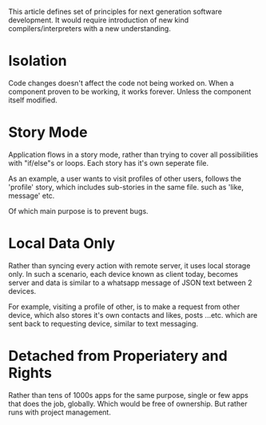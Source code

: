 This article defines set of principles for next generation software development. It would require introduction of new kind compilers/interpreters with a new understanding.

# Isolation
Code changes doesn't affect the code not being worked on.
When a component proven to be working, it works forever. Unless the component itself modified.

# Story Mode
Application flows in a story mode, rather than trying to cover all possibilities with "if/else"s or loops. Each story has it's own seperate file.

As an example, a user wants to visit profiles of other users, follows the 'profile' story, which includes sub-stories in the same file. such as 'like, message' etc.

Of which main purpose is to prevent bugs.

# Local Data Only
Rather than syncing every action with remote server, it uses local storage only. In such a scenario, each device known as client today, becomes server and data is similar to a whatsapp message of JSON text between 2 devices.

For example, visiting a profile of other, is to make a request from other device, which also stores it's own contacts and likes, posts ...etc. which are sent back to requesting device, similar to text messaging.


# Detached from Properiatery and Rights
Rather than tens of 1000s apps for the same purpose, single or few apps that does the job, globally. Which would be free of ownership. But rather runs with project management.
